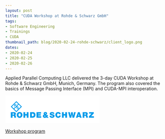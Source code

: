 ```yaml
---
layout: post
title: "CUDA Workshop at Rohde & Schwarz GmbH"
tags:
- Software Engineering
- Trainings
- CUDA
thumbnail_path: blog/2020-02-24-rohde-schwarz/client_logo.png
dates:
- 2020-02-24
- 2020-02-25
- 2020-02-26
---
```


Applied Parallel Computing LLC delivered the 3-day CUDA Workshop at Rohde & Schwarz GmbH, Munich, Germany. The program also covered the basics of Message Passing Interface (MPI) and CUDA-MPI interoperation.

![alt text](\assets\img\blog\2020-02-24-rohde-schwarz\client_logo.png "Logo Title Text 1")

[Workshop program](\assets\img\blog\2020-02-24-rohde-schwarz\program.pdf)
